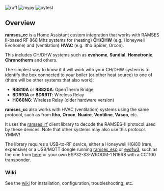 ![ruff](https://github.com/ramses-rf/ramses_cc/actions/workflows/check-lint.yml/badge.svg?master)
![mypy](https://github.com/ramses-rf/ramses_cc/actions/workflows/check-type.yml/badge.svg?master)
![pytest](https://github.com/ramses-rf/ramses_cc/actions/workflows/check-test.yml/badge.svg?master)

## Overview
**ramses_cc** is a Home Assistant custom integration that works with RAMSES II-based RF 868 Mhz systems for (heating) **CH/DHW** (e.g. Honeywell Evohome) and (ventilation) **HVAC** (e.g. Itho Spider, Orcon).

This includes CH/DHW systems such as **evohome**, **Sundial**, **Hometronic**, **Chronotherm** and others.

The simplest way to know if it will work with your CH/DHW system is to identify the box connected to your boiler (or other heat source) to one of (there will be other systems that also work):
 - **R8810A** or **R8820A**: OpenTherm Bridge
 - **BDR91A** or **BDR91T**: Wireless Relay
 - **HC60NG**: Wireless Relay (older hardware version)

**ramses_cc** also works with HVAC (ventilation) systems using the same protocol, such as from **Itho**, **Orcon**, **Nuaire**, **Ventiline**, **Vasco**, etc.

It uses the [ramses_rf](https://github.com/ramses-rf/ramses_rf) client library to decode the RAMSES-II protocol used by these devices. Note that other systems may also use this protocol. YMMV!

The library requires a USB-to-RF device, either a Honeywell HGI80 (rare, expensive) or a USB/MQTT dongle running [ramses_esp](https://github.com/IndaloTech/ramses_esp) or [evofw3](https://github.com/ghoti57/evofw3), such as the one from [here](https://indalo-tech.onlineweb.shop/) or your own ESP32-S3-WROOM-1 N16R8 with a CC1100 transponder.

### Wiki

See the [wiki](https://github.com/ramses-rf/ramses_cc/wiki) for installation, configuration, troubleshooting, etc.
